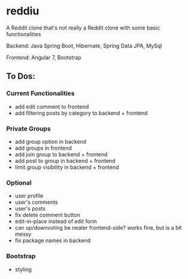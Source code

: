 # reddiu
A Reddit clone that's not really a Reddit clone 
with some basic functionalities

Backend: Java Spring Boot, Hibernate, Spring Data JPA, MySql

Frontend: Angular 7, Bootstrap

## To Dos:

### Current Functionalities
- add edit comment to frontend
- add filtering posts by category to backend + frontend

### Private Groups
- add group option in backend
- add groups in frontend
- add join group to backend + frontend
- add post to group in backend + frontend
- limit group visibility in backend + frontend

### Optional
- user profile
- user's comments
- user's posts
- fix delete comment button
- edit-in-place instead of edit form
- can up/downvoting be neater frontend-side? works fine, but is a bit messy
- fix package names in backend

### Bootstrap
- styling
